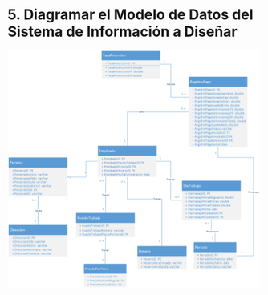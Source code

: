 # 5. Diagramar el Modelo de Datos del Sistema de Información a Diseñar
![Modelo de Datos](./imgs/v2.3_modelo_datos.png)